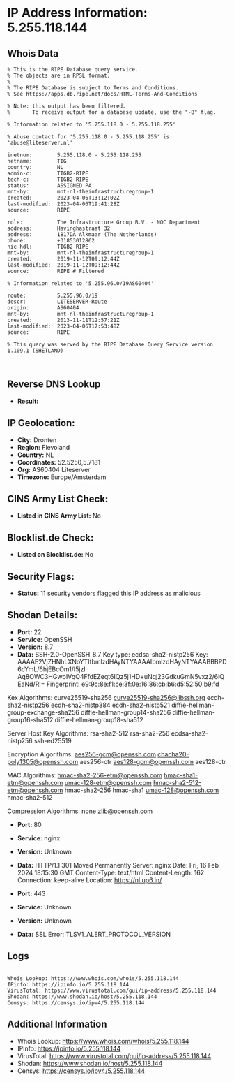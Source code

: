 # IP Address Information: 5.255.118.144

## Whois Data
```
% This is the RIPE Database query service.
% The objects are in RPSL format.
%
% The RIPE Database is subject to Terms and Conditions.
% See https://apps.db.ripe.net/docs/HTML-Terms-And-Conditions

% Note: this output has been filtered.
%       To receive output for a database update, use the "-B" flag.

% Information related to '5.255.118.0 - 5.255.118.255'

% Abuse contact for '5.255.118.0 - 5.255.118.255' is 'abuse@liteserver.nl'

inetnum:        5.255.118.0 - 5.255.118.255
netname:        TIG
country:        NL
admin-c:        TIGB2-RIPE
tech-c:         TIGB2-RIPE
status:         ASSIGNED PA
mnt-by:         mnt-nl-theinfrastructuregroup-1
created:        2023-04-06T13:12:02Z
last-modified:  2023-04-06T19:41:28Z
source:         RIPE

role:           The Infrastructure Group B.V. - NOC Department
address:        Havinghastraat 32
address:        1817DA Alkmaar (The Netherlands)
phone:          +31853012862
nic-hdl:        TIGB2-RIPE
mnt-by:         mnt-nl-theinfrastructuregroup-1
created:        2019-11-12T09:12:44Z
last-modified:  2019-11-12T09:12:44Z
source:         RIPE # Filtered

% Information related to '5.255.96.0/19AS60404'

route:          5.255.96.0/19
descr:          LITESERVER-Route
origin:         AS60404
mnt-by:         mnt-nl-theinfrastructuregroup-1
created:        2013-11-11T12:57:21Z
last-modified:  2023-04-06T17:53:48Z
source:         RIPE

% This query was served by the RIPE Database Query Service version 1.109.1 (SHETLAND)



```
## Reverse DNS Lookup
- **Result:** 

## IP Geolocation:
- **City:** Dronten
- **Region:** Flevoland
- **Country:** NL
- **Coordinates:** 52.5250,5.7181
- **Org:** AS60404 Liteserver
- **Timezone:** Europe/Amsterdam

## CINS Army List Check:
- **Listed in CINS Army List:** 
No

## Blocklist.de Check:
- **Listed on Blocklist.de:** 
No

## Security Flags:
- **Status:** 11 security vendors flagged this IP address as malicious

## Shodan Details:
- **Port:** 22
- **Service:** OpenSSH
- **Version:** 8.7
- **Data:** SSH-2.0-OpenSSH_8.7
Key type: ecdsa-sha2-nistp256
Key: AAAAE2VjZHNhLXNoYTItbmlzdHAyNTYAAAAIbmlzdHAyNTYAAABBBPD6cYmL/6hjEBcOm1/I5jzl
Aq8OWC3HGwbIVqQ4FfdEZeqt6IQz5j1HD+uNqj23GdkuGmN5vxz2/6iQEaNd/RI=
Fingerprint: e9:9c:8e:f1:ce:3f:0e:16:86:cb:b6:d5:52:50:b9:fd

Kex Algorithms:
	curve25519-sha256
	curve25519-sha256@libssh.org
	ecdh-sha2-nistp256
	ecdh-sha2-nistp384
	ecdh-sha2-nistp521
	diffie-hellman-group-exchange-sha256
	diffie-hellman-group14-sha256
	diffie-hellman-group16-sha512
	diffie-hellman-group18-sha512

Server Host Key Algorithms:
	rsa-sha2-512
	rsa-sha2-256
	ecdsa-sha2-nistp256
	ssh-ed25519

Encryption Algorithms:
	aes256-gcm@openssh.com
	chacha20-poly1305@openssh.com
	aes256-ctr
	aes128-gcm@openssh.com
	aes128-ctr

MAC Algorithms:
	hmac-sha2-256-etm@openssh.com
	hmac-sha1-etm@openssh.com
	umac-128-etm@openssh.com
	hmac-sha2-512-etm@openssh.com
	hmac-sha2-256
	hmac-sha1
	umac-128@openssh.com
	hmac-sha2-512

Compression Algorithms:
	none
	zlib@openssh.com


- **Port:** 80
- **Service:** nginx
- **Version:** Unknown
- **Data:** HTTP/1.1 301 Moved Permanently
Server: nginx
Date: Fri, 16 Feb 2024 18:15:30 GMT
Content-Type: text/html
Content-Length: 162
Connection: keep-alive
Location: https://nl.up6.in/



- **Port:** 443
- **Service:** Unknown
- **Version:** Unknown
- **Data:** SSL Error: TLSV1_ALERT_PROTOCOL_VERSION

## Logs
```

Whois Lookup: https://www.whois.com/whois/5.255.118.144
IPinfo: https://ipinfo.io/5.255.118.144
VirusTotal: https://www.virustotal.com/gui/ip-address/5.255.118.144
Shodan: https://www.shodan.io/host/5.255.118.144
Censys: https://censys.io/ipv4/5.255.118.144

```
## Additional Information
- Whois Lookup: https://www.whois.com/whois/5.255.118.144
- IPinfo: https://ipinfo.io/5.255.118.144
- VirusTotal: https://www.virustotal.com/gui/ip-address/5.255.118.144
- Shodan: https://www.shodan.io/host/5.255.118.144
- Censys: https://censys.io/ipv4/5.255.118.144

